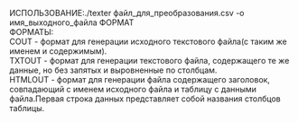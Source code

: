 ИCПОЛЬЗОВАНИЕ:./texter файл_для_преобразования.csv -o имя_выходного_файла ФОРМАТ</br>
    ФОРМАТЫ:</br>
    COUT - формат для генерации исходного текстового файла(с таким же именем и содержимым).</br>
    TXTOUT - формат для генерации текстового файла, содержащего те же данные, но без запятых и выровненные по столбцам.</br>
    HTMLOUT - формат для генерации файла содержащего заголовок, совпадающий с именем исходного файла и таблицу с данными файла.Первая строка данных представляет собой названия столбцов таблицы.</br>
